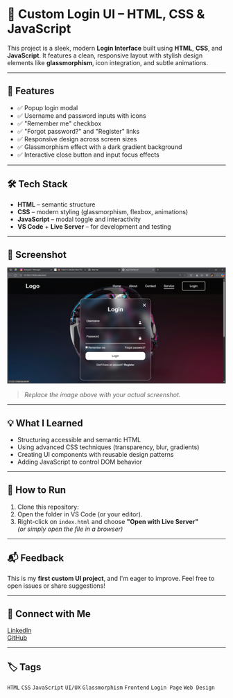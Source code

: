 # 🔐 Custom Login UI – HTML, CSS & JavaScript

This project is a sleek, modern **Login Interface** built using **HTML**, **CSS**, and **JavaScript**. It features a clean, responsive layout with stylish design elements like **glassmorphism**, icon integration, and subtle animations.

---

## 🚀 Features

- ✅ Popup login modal  
- ✅ Username and password inputs with icons  
- ✅ "Remember me" checkbox  
- ✅ "Forgot password?" and "Register" links  
- ✅ Responsive design across screen sizes  
- ✅ Glassmorphism effect with a dark gradient background  
- ✅ Interactive close button and input focus effects

---

## 🛠 Tech Stack

- **HTML** – semantic structure  
- **CSS** – modern styling (glassmorphism, flexbox, animations)  
- **JavaScript** – modal toggle and interactivity  
- **VS Code** + **Live Server** – for development and testing

---

## 📸 Screenshot

![Login UI Screenshot](./Screenshot.png)

> *Replace the image above with your actual screenshot.*

---

## 💡 What I Learned

- Structuring accessible and semantic HTML
- Using advanced CSS techniques (transparency, blur, gradients)
- Creating UI components with reusable design patterns
- Adding JavaScript to control DOM behavior

---

## 📁 How to Run

1. Clone this repository:
2. Open the folder in VS Code (or your editor).
3. Right-click on `index.html` and choose **"Open with Live Server"**  
*(or simply open the file in a browser)*

---

## 📬 Feedback

This is my **first custom UI project**, and I'm eager to improve. Feel free to open issues or share suggestions!

---

## 🔗 Connect with Me

[LinkedIn](www.linkedin.com/in/nithish-kannan-m)  
[GitHub](https://github.com/NithishKannanM)

---

## 🏷️ Tags

`HTML` `CSS` `JavaScript` `UI/UX` `Glassmorphism` `Frontend` `Login Page` `Web Design`
